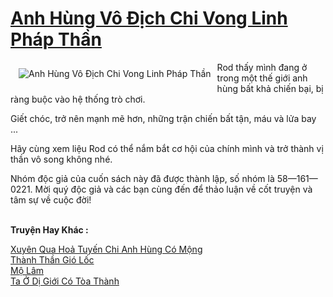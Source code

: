 <a href="https://truyenwiki.net/anh-hung-vo-dich-chi-vong-linh-phap-than.36511/" title="Anh Hùng Vô Địch Chi Vong Linh Pháp Thần"><h1>Anh Hùng Vô Địch Chi Vong Linh Pháp Thần</h1></a><div style="display:table"><img align="right" style="float: left; padding: 10px;" src="https://truyenwiki.net/a/img/str/src/36511.jpg" alt="Anh Hùng Vô Địch Chi Vong Linh Pháp Thần">Rod thấy mình đang ở trong một thế giới anh hùng bất khả chiến bại, bị ràng buộc vào hệ thống trò chơi.<p></p> Giết chóc, trở nên mạnh mẽ hơn, những trận chiến bất tận, máu và lửa bay ...<p></p> Hãy cùng xem liệu Rod có thể nắm bắt cơ hội của chính mình và trở thành vị thần vô song không nhé.<p></p> Nhóm độc giả của cuốn sách này đã được thành lập, số nhóm là 58—161—0221. Mời quý độc giả và các bạn cùng đến để thảo luận về cốt truyện và tâm sự về cuộc đời!</div><p><br><b>Truyện Hay Khác :</b></p><a href="https://truyenwiki.net/xuyen-qua-hoa-tuyen-chi-anh-hung-co-mong.36531/" alt="Xuyên Qua Hoả Tuyến Chi Anh Hùng Có Mộng">Xuyên Qua Hoả Tuyến Chi Anh Hùng Có Mộng</a><br/><a href="https://github.com/nownovels/topcv/tree/master/truyenhay/37101" alt="Thành Thần Gió Lốc">Thành Thần Gió Lốc</a><br/><a href="https://github.com/nownovels/topcv/tree/master/truyenhay/35301" alt="Mộ Lâm">Mộ Lâm</a><br/><a href="https://sangtacviet.wordpress.com/2020/10/22/ta-o-di-gioi-co-toa-thanh/" alt="Ta Ở Dị Giới Có Tòa Thành">Ta Ở Dị Giới Có Tòa Thành</a><br/>